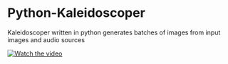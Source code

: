 # Python-Kaleidoscoper
Kaleidoscoper written in python generates batches of images from input images and audio sources

[![Watch the video](images/earth.png)](https://vimeo.com/222773533)

